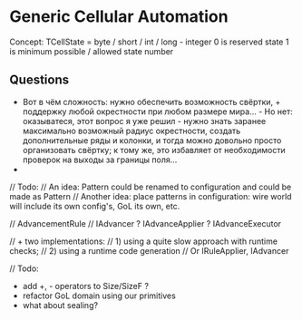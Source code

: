 ﻿# Generic Cellular Automation

Concept:
TCellState = byte / short / int / long - integer
0 is reserved state
1 is minimum possible / allowed state number

## Questions
* Вот в чём сложность: нужно обеспечить возможность свёртки, + поддержку любой
окрестности при любом размере мира... - Но нет: оказыватеся, этот вопрос я уже
решил - нужно знать заранее максимально возможный радиус окрестности, создать
дополнительные ряды и колонки, и тогда можно довольно просто организовать
свёртку; к тому же, это избавляет от необходимости проверок на выходы за границы
поля...
*
// Todo:
// An idea: Pattern could be renamed to configuration and could be made as Pattern<TCellState>
// Another idea: place patterns in configuration: wire world will include its own config's, GoL its own, etc.

// AdvancementRule
// IAdvancer ? IAdvanceApplier ? IAdvanceExecutor

// + two implementations:
// 1) using a quite slow approach with runtime checks;
// 2) using a runtime code generation
// Or IRuleApplier, IAdvancer

// Todo:
- add +, - operators to Size/SizeF ?
- refactor GoL domain using our primitives
- what about sealing?